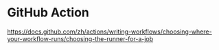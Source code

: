 # GitHub Action

https://docs.github.com/zh/actions/writing-workflows/choosing-where-your-workflow-runs/choosing-the-runner-for-a-job
